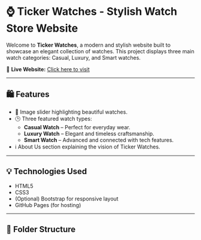 # ⌚ Ticker Watches - Stylish Watch Store Website

Welcome to **Ticker Watches**, a modern and stylish website built to showcase an elegant collection of watches. This project displays three main watch categories: Casual, Luxury, and Smart watches.

🔗 **Live Website:** [Click here to visit](https://darshanachinthaka.github.io/Web_Project/)

---

## 🛍️ Features

- 🔄 Image slider highlighting beautiful watches.
- 🕒 Three featured watch types:
  - **Casual Watch** – Perfect for everyday wear.
  - **Luxury Watch** – Elegant and timeless craftsmanship.
  - **Smart Watch** – Advanced and connected with tech features.
- ℹ️ About Us section explaining the vision of Ticker Watches.

---

## 💡 Technologies Used

- HTML5
- CSS3
- (Optional) Bootstrap for responsive layout
- GitHub Pages (for hosting)

---

## 📁 Folder Structure

